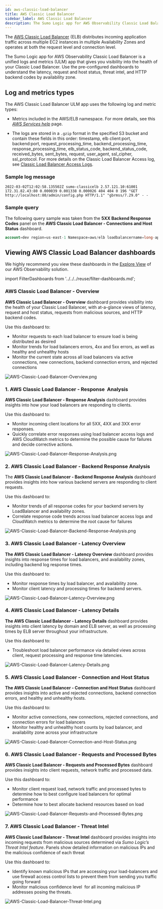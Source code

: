 ```yaml
---
id: aws-classic-load-balancer
title: AWS Classic Load Balancer
sidebar_label: AWS Classic Load Balancer
description: The Sumo Logic app for AWS Observability Classic Load Balancer is a unified logs and metrics (ULM) app that gives you visibility into the health of your Classic Load Balancer.
---
```


The [AWS Classic Load Balancer](https://aws.amazon.com/elasticloadbalancing/classic-load-balancer/) (ELB) distributes incoming application traffic across multiple EC2 instances in multiple Availability Zones and operates at both the request level and connection level.

The Sumo Logic app for AWS Observability Classic Load Balancer is a unified logs and metrics (ULM) app that gives you visibility into the health of your Classic Load Balancer. Use the pre-configured dashboards to understand the latency, request and host status, threat intel, and HTTP backend codes by availability zone.

## Log and metrics types

The AWS Classic Load Balancer ULM app uses the following log and metric types:

* Metrics included in the AWS/ELB namespace. For more details, see this [*AWS Services help*](https://docs.aws.amazon.com/AmazonCloudWatch/latest/monitoring/aws-services-cloudwatch-metrics.html) page. 

* The logs are stored in a `.gzip` format in the specified S3 bucket and contain these fields in this order: timestamp, elb client:port, backend:port, request_processing_time, backend_processing_time, response_processing_time, elb_status_code, backend_status_code, received_bytes, sent_bytes, request, user_agent, ssl_cipher, ssl_protocol. For more details on the Classic Load Balancer Access log, see [Classic Load Balancer Access Logs](https://docs.aws.amazon.com/elasticloadbalancing/latest/classic/access-log-collection.html).

### Sample log message

``` title="Access"
2022-03-02T12:02:58.135502Z sumo-classicelb 2.57.121.10:61001 172.31.82.43:80 0.000039 0.001338 0.000026 404 404 0 196 "GET http://localhost:80/admin/config.php HTTP/1.1" "gbrmss/7.29.0" - -
```

### Sample query

The following query sample was taken from the **5XX Backend Response Codes** panel on the **AWS Classic Load Balancer - Connections and Host Status** dashboard.

```sql
account=dev region=us-east-1 Namespace=aws/elb loadbalancername=long-api-lb AvailabilityZone=* metric=HTTPCode_Backend_5XX Statistic=Sum | sum by account, region, namespace, loadbalancername, AvailabilityZone
```

## Viewing AWS Classic Load Balancer dashboards

We highly recommend you view these dashboards in the [Explore View](../deploy-use-aws-observability/view-dashboards.md) of our AWS Observability solution.

import FilterDashboards from '../../../reuse/filter-dashboards.md';

<FilterDashboards/>

### AWS Classic Load Balancer - Overview

**AWS Classic Load Balancer - Overview** dashboard provides visibility
into the health of your Classic Load Balancer, with at-a-glance views of
latency, request and host status, requests from malicious sources, and
HTTP backend codes.

Use this dashboard to:

* Monitor requests to each load balancer to ensure load is being distributed as desired
* Monitor trends for load balancers errors, 4xx and 5xx errors, as well as healthy and unhealthy hosts
* Monitor the current state across all load balancers via active connections, new connections, backend connection errors, and rejected connections 

![AWS-Classic-Load-Balancer-Overview.png](/img/observability/AWS-Classic-Load-Balancer-Overview.png)

### 1. AWS Classic Load Balancer - Response  Analysis

**AWS Classic Load Balancer - Response Analysis** dashboard provides
insights into how your load balancers are responding to clients. 

Use this dashboard to:

* Monitor incoming client locations for all 5XX, 4XX and 3XX error responses.
* Quickly correlate error responses using load balancer access logs and AWS CloudWatch metrics to determine the possible cause for failures and decide corrective actions.

![AWS-Classic-Load-Balancer-Response-Analysis.png](/img/observability/AWS-Classic-Load-Balancer-Response-Analysis.png)

### 2. AWS Classic Load Balancer - Backend Response Analysis

The **AWS Classic Load Balancer - Backend Response Analysis** dashboard
provides insights into how various backend servers are responding to
client requests.

Use this dashboard to:

* Monitor trends of all response codes for your backend servers by LoadBalancer and availability zones.
* Correlate response code trends across load balancer access logs and CloudWatch metrics to determine the root cause for failures

![AWS-Classic-Load-Balancer-Backend-Response-Analysis.png](/img/observability/AWS-Classic-Load-Balancer-Backend-Response-Analysis.png)

### 3. AWS Classic Load Balancer - Latency Overview

**The AWS Classic Load Balancer - Latency Overview** dashboard provides
insights into response times for load balancers, and availability zones,
including backend log response times.

Use this dashboard to:

* Monitor response times by load balancer, and availability zone.
* Monitor client latency and processing times for backend servers.

![AWS-Classic-Load-Balancer-Latency-Overview.png](/img/observability/AWS-Classic-Load-Balancer-Latency-Overview.png)

### 4. AWS Classic Load Balancer - Latency Details 

**The AWS Classic Load Balancer - Latency Details** dashboard provides
insights into client latency by domain and ELB server, as well as
processing times by ELB server throughout your infrastructure.

Use this dashboard to:

* Troubleshoot load balancer performance via detailed views across client, request processing and response time latencies.

![AWS-Classic-Load-Balancer-Latency-Details.png](/img/observability/AWS-Classic-Load-Balancer-Latency-Details.png)

### 5. AWS Classic Load Balancer - Connection and Host Status

**The AWS Classic Load Balancer - Connection and Host Status** dashboard
provides insights into active and rejected connections, backend
connection errors, and healthy and unhealthy hosts. 

Use this dashboard to:

* Monitor active connections, new connections, rejected connections, and connection errors for load balancers
* Monitor healthy and unhealthy host counts by load balancer, and availability zone across your infrastructure

![AWS-Classic-Load-Balancer-Connection-and-Host-Status.png](/img/observability/AWS-Classic-Load-Balancer-Connection-and-Host-Status.png)

### 6. AWS Classic Load Balancer - Requests and Processed Bytes 

**AWS Classic Load Balancer - Requests and Processed Bytes** dashboard
provides insights into client requests, network traffic and processed
data.

Use this dashboard to:

* Monitor client request load, network traffic and processed bytes to determine how to best configure load balancers for optimal performance
* Determine how to best allocate backend resources based on load

![AWS-Classic-Load-Balancer-Requests-and-Processed-Bytes.png](/img/observability/AWS-Classic-Load-Balancer-Requests-and-Processed-Bytes.png)

### 7. AWS Classic Load Balancer - Threat Intel

**AWS Classic Load Balancer - Threat Intel** dashboard provides insights
into incoming requests from malicious sources determined via *Sumo
Logic’s Threat Intel feature*. Panels show detailed information on
malicious IPs and the malicious confidence of each threat 

Use this dashboard to:

* Identify known malicious IPs that are accessing your load-balancers and use firewall access control lists to prevent them from sending you traffic going forward 
* Monitor malicious confidence level  for all incoming malicious IP addresses posing the threats.

![AWS-Classic-Load-Balancer-Threat-Intel.png](/img/observability/AWS-Classic-Load-Balancer-Threat-Intel.png)

